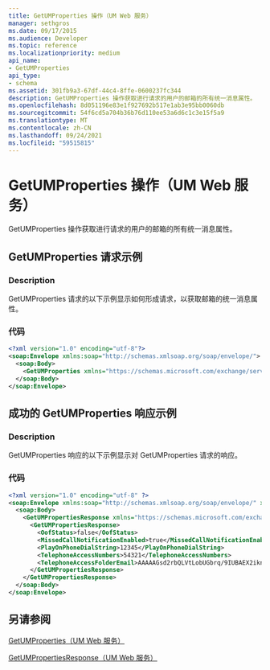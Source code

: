 ```yaml
---
title: GetUMProperties 操作（UM Web 服务）
manager: sethgros
ms.date: 09/17/2015
ms.audience: Developer
ms.topic: reference
ms.localizationpriority: medium
api_name:
- GetUMProperties
api_type:
- schema
ms.assetid: 301fb9a3-67df-44c4-8ffe-0600237fc344
description: GetUMProperties 操作获取进行请求的用户的邮箱的所有统一消息属性。
ms.openlocfilehash: 8d051196e83e1f927692b517e1ab3e95bb0060db
ms.sourcegitcommit: 54f6cd5a704b36b76d110ee53a6d6c1c3e15f5a9
ms.translationtype: MT
ms.contentlocale: zh-CN
ms.lasthandoff: 09/24/2021
ms.locfileid: "59515815"
---
```

# <a name="getumproperties-operation-um-web-service"></a>GetUMProperties 操作（UM Web 服务）

GetUMProperties 操作获取进行请求的用户的邮箱的所有统一消息属性。
  
## <a name="getumproperties-request-example"></a>GetUMProperties 请求示例

### <a name="description"></a>Description

GetUMProperties 请求的以下示例显示如何形成请求，以获取邮箱的统一消息属性。
  
### <a name="code"></a>代码

```XML
<?xml version="1.0" encoding="utf-8"?>
<soap:Envelope xmlns:soap="http://schemas.xmlsoap.org/soap/envelope/">
  <soap:Body>
    <GetUMProperties xmlns="https://schemas.microsoft.com/exchange/services/2006/messages" />
  </soap:Body>
</soap:Envelope>
```

## <a name="successful-getumproperties-response-example"></a>成功的 GetUMProperties 响应示例

### <a name="description"></a>Description

GetUMProperties 响应的以下示例显示对 GetUMProperties 请求的响应。
  
### <a name="code"></a>代码

```XML
<?xml version="1.0" encoding="utf-8" ?>
<soap:Envelope xmlns:soap="http://schemas.xmlsoap.org/soap/envelope/" xmlns:xsi="http://www.w3.org/2001/XMLSchema-instance" xmlns:xsd="http://www.w3.org/2001/XMLSchema">
  <soap:Body>
    <GetUMPropertiesResponse xmlns="https://schemas.microsoft.com/exchange/services/2006/messages">
      <GetUMPropertiesResponse>
        <OofStatus>false</OofStatus> 
        <MissedCallNotificationEnabled>true</MissedCallNotificationEnabled> 
        <PlayOnPhoneDialString>12345</PlayOnPhoneDialString> 
        <TelephoneAccessNumbers>54321</TelephoneAccessNumbers> 
        <TelephoneAccessFolderEmail>AAAAAGsd2rbQLVtLobUGbrq/9IUBAEX2ikn/L8JJtI5WHI0FAW8AAAFXHhsAAA==</TelephoneAccessFolderEmail> 
      </GetUMPropertiesResponse>
    </GetUMPropertiesResponse>
  </soap:Body>
</soap:Envelope>
```

## <a name="see-also"></a>另请参阅



[GetUMProperties（UM Web 服务）](getumproperties-um-web-service.md)
  
[GetUMPropertiesResponse（UM Web 服务）](getumpropertiesresponse-um-web-service.md)

